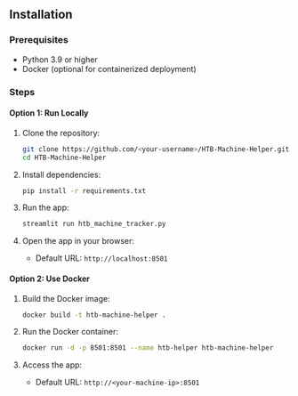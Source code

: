 ## Installation

### Prerequisites
- Python 3.9 or higher
- Docker (optional for containerized deployment)

### Steps

#### Option 1: Run Locally
1. Clone the repository:
   ```bash
   git clone https://github.com/<your-username>/HTB-Machine-Helper.git
   cd HTB-Machine-Helper
   ```

2. Install dependencies:
   ```bash
   pip install -r requirements.txt
   ```

3. Run the app:
   ```bash
   streamlit run htb_machine_tracker.py
   ```

4. Open the app in your browser:
   - Default URL: `http://localhost:8501`

#### Option 2: Use Docker
1. Build the Docker image:
   ```bash
   docker build -t htb-machine-helper .
   ```

2. Run the Docker container:
   ```bash
   docker run -d -p 8501:8501 --name htb-helper htb-machine-helper
   ```

3. Access the app:
   - Default URL: `http://<your-machine-ip>:8501`
